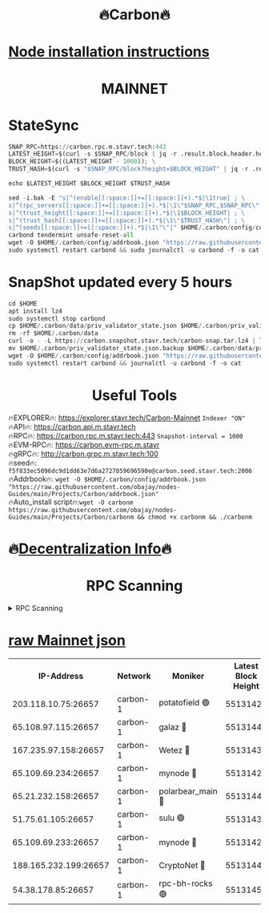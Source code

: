 <h1 align="center"> 🔥Carbon🔥</h1>

[Node installation instructions](https://github.com/obajay/nodes-Guides/tree/main/Projects/Carbon)
=
<h1 align="center"> MAINNET</h1>

# StateSync
```python
SNAP_RPC=https://carbon.rpc.m.stavr.tech:443
LATEST_HEIGHT=$(curl -s $SNAP_RPC/block | jq -r .result.block.header.height); \
BLOCK_HEIGHT=$((LATEST_HEIGHT - 1000)); \
TRUST_HASH=$(curl -s "$SNAP_RPC/block?height=$BLOCK_HEIGHT" | jq -r .result.block_id.hash)

echo $LATEST_HEIGHT $BLOCK_HEIGHT $TRUST_HASH

sed -i.bak -E "s|^(enable[[:space:]]+=[[:space:]]+).*$|\1true| ; \
s|^(rpc_servers[[:space:]]+=[[:space:]]+).*$|\1\"$SNAP_RPC,$SNAP_RPC\"| ; \
s|^(trust_height[[:space:]]+=[[:space:]]+).*$|\1$BLOCK_HEIGHT| ; \
s|^(trust_hash[[:space:]]+=[[:space:]]+).*$|\1\"$TRUST_HASH\"| ; \
s|^(seeds[[:space:]]+=[[:space:]]+).*$|\1\"\"|" $HOME/.carbon/config/config.toml
carbond tendermint unsafe-reset-all
wget -O $HOME/.carbon/config/addrbook.json "https://raw.githubusercontent.com/obajay/nodes-Guides/main/Projects/Carbon/addrbook.json"
sudo systemctl restart carbond && sudo journalctl -u carbond -f -o cat
```
# SnapShot  updated every 5 hours
```python
cd $HOME
apt install lz4
sudo systemctl stop carbond
cp $HOME/.carbon/data/priv_validator_state.json $HOME/.carbon/priv_validator_state.json.backup
rm -rf $HOME/.carbon/data
curl -o - -L https://carbon.snapshot.stavr.tech/carbon-snap.tar.lz4 | lz4 -c -d - | tar -x -C $HOME/.carbon --strip-components 2
mv $HOME/.carbon/priv_validator_state.json.backup $HOME/.carbon/data/priv_validator_state.json
wget -O $HOME/.carbon/config/addrbook.json "https://raw.githubusercontent.com/obajay/nodes-Guides/main/Projects/Carbon/addrbook.json"
sudo systemctl restart carbond && journalctl -u carbond -f -o cat
```

 <h1 align="center"> Useful Tools</h1>

🔥EXPLORER🔥:     https://explorer.stavr.tech/Carbon-Mainnet        `Indexer "ON"` \
🔥API🔥:          https://carbon.api.m.stavr.tech \
🔥RPC🔥:          https://carbon.rpc.m.stavr.tech:443              `Snapshot-interval = 1000` \
🔥EVM-RPC🔥:      https://carbon.evm-rpc.m.stavr \
🔥gRPC🔥:         http://carbon.grpc.m.stavr.tech:100 \
🔥seed🔥:      `f5f833ec5096dc9d1dd63e7d6a2727059696590e@carbon.seed.stavr.tech:2006` \
🔥Addrbook🔥:  `wget -O $HOME/.carbon/config/addrbook.json "https://raw.githubusercontent.com/obajay/nodes-Guides/main/Projects/Carbon/addrbook.json"` \
🔥Auto_install script🔥:`wget -O carbonm https://raw.githubusercontent.com/obajay/nodes-Guides/main/Projects/Carbon/carbonm && chmod +x carbonm && ./carbonm`

🔥[Decentralization Info](https://github.com/obajay/StateSync-snapshots/tree/main/Projects/Carbon/Decentralization)🔥
=
<h1 align="center"> RPC Scanning</h1>

<details>
<summary>RPC Scanning</summary>

<h2 align="center"> We scan nodes in real time every 4 hours. And we provide the final result of RPC endpoints.
We cannot influence the operation of these nodes in any way. </h2>


```python
If Voting Power is higher than 0 --> then the Node is a validator of the network and may be subject to attack and be a potential threat to the chain.
```
```python
We marked such validators with a red symbol
```

</details>

[raw Mainnet json](https://rpc-check.carbonm.stavr.tech/carbonm/rpc-carbonm-result.json)
=


<table><tr><th>IP-Address</th><th>Network</th><th>Moniker</th><th>Latest Block Height</th><th>Earliest Block Height</th><th>Catching Up</th><th>Tx Index</th><th>Voting Power</th><th>Scan Time</th></tr><tr><td>203.118.10.75:26657</td><td>carbon-1</td><td>potatofield 🟢</td><td>55131428</td><td>21164241</td><td>False</td><td>on</td><td>0</td><td>2024-03-21T01:12:40.880752799UTC</td></tr><tr><td>65.108.97.115:26657</td><td>carbon-1</td><td>galaz 🔴</td><td>55131444</td><td>47374001</td><td>False</td><td>on</td><td>10463100608</td><td>2024-03-21T01:13:12.761179984UTC</td></tr><tr><td>167.235.97.158:26657</td><td>carbon-1</td><td>Wetez 🔴</td><td>55131432</td><td>48067570</td><td>False</td><td>on</td><td>1385281107</td><td>2024-03-21T01:12:47.197267410UTC</td></tr><tr><td>65.109.69.234:26657</td><td>carbon-1</td><td>mynode 🔴</td><td>55131422</td><td>53160001</td><td>False</td><td>off</td><td>12066667766</td><td>2024-03-21T01:12:29.807866789UTC</td></tr><tr><td>65.21.232.158:26657</td><td>carbon-1</td><td>polarbear_main 🔴</td><td>55131446</td><td>54286001</td><td>False</td><td>on</td><td>10733329907</td><td>2024-03-21T01:13:17.461114071UTC</td></tr><tr><td>51.75.61.105:26657</td><td>carbon-1</td><td>sulu 🟢</td><td>55131437</td><td>54542001</td><td>False</td><td>off</td><td>0</td><td>2024-03-21T01:12:56.189376760UTC</td></tr><tr><td>65.109.69.233:26657</td><td>carbon-1</td><td>mynode 🔴</td><td>55131422</td><td>54660001</td><td>False</td><td>off</td><td>8112921184</td><td>2024-03-21T01:12:29.520308735UTC</td></tr><tr><td>188.165.232.199:26657</td><td>carbon-1</td><td>CryptoNet 🔴</td><td>55131446</td><td>55078001</td><td>False</td><td>off</td><td>3518391822</td><td>2024-03-21T01:13:17.147638509UTC</td></tr><tr><td>54.38.178.85:26657</td><td>carbon-1</td><td>rpc-bh-rocks 🟢</td><td>55131450</td><td>55108001</td><td>False</td><td>on</td><td>0</td><td>2024-03-21T01:13:23.825049213UTC</td></tr></table>
